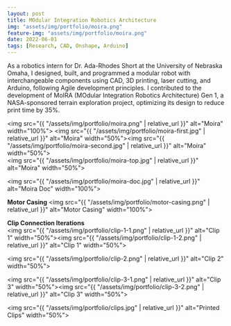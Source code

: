 ```yaml
---
layout: post
title: MOdular Integration Robotics Architecture 
img: "assets/img/portfolio/moira.png"
feature-img: "assets/img/portfolio/moira.png"
date: 2022-06-01
tags: [Research, CAD, Onshape, Arduino]
---
```


As a robotics intern for Dr. Ada-Rhodes Short at the University of Nebraska Omaha, I designed, built, and programmed a modular robot with interchangeable components using CAD, 3D printing, laser cutting, and Arduino, following Agile development principles. I contributed to the development of MoIRA (MOdular Integration Robotics Architecture) Gen 1, a NASA-sponsored terrain exploration project, optimizing its design to reduce print time by 35%.

<img src="{{ "/assets/img/portfolio/moira.png" | relative_url }}" alt="Moira" width="100%">
<img src="{{ "/assets/img/portfolio/moira-first.jpg" | relative_url }}" alt="Moira" width="50%"><img src="{{ "/assets/img/portfolio/moira-second.jpg" | relative_url }}" alt="Moira" width="50%">  
<img src="{{ "/assets/img/portfolio/moira-top.jpg" | relative_url }}" alt="Moira" width="50%">

<img src="{{ "/assets/img/portfolio/moira-doc.jpg" | relative_url }}" alt="Moira Doc" width="100%">

**Motor Casing**
<img src="{{ "/assets/img/portfolio/motor-casing.png" | relative_url }}" alt="Motor Casing" width="100%">

**Clip Connection Iterations**  
<img src="{{ "/assets/img/portfolio/clip-1-1.png" | relative_url }}" alt="Clip 1" width="50%"><img src="{{ "/assets/img/portfolio/clip-1-2.png" | relative_url }}" alt="Clip 1" width="50%">

<img src="{{ "/assets/img/portfolio/clip-2.png" | relative_url }}" alt="Clip 2" width="50%">

<img src="{{ "/assets/img/portfolio/clip-3-1.png" | relative_url }}" alt="Clip 3" width="50%"><img src="{{ "/assets/img/portfolio/clip-3-2.png" | relative_url }}" alt="Clip 3" width="50%">

<img src="{{ "/assets/img/portfolio/clips.jpg" | relative_url }}" alt="Printed Clips" width="50%">

